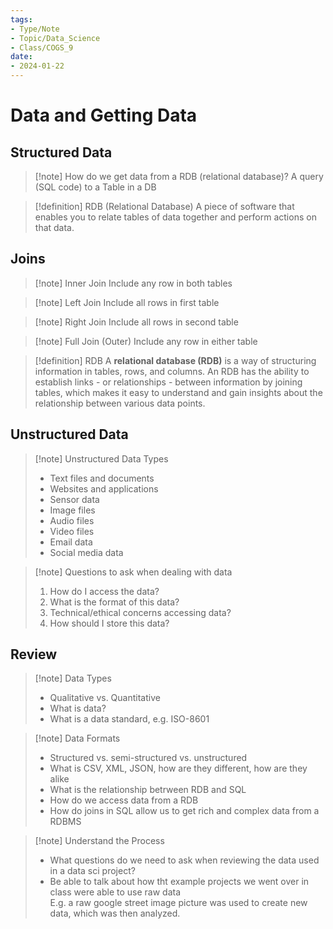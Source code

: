 ```yaml
---
tags:
- Type/Note
- Topic/Data_Science
- Class/COGS_9
date:
- 2024-01-22
---
```


#  Data and Getting Data

## Structured Data

> [!note] How do we get data from a RDB (relational database)?
> A query (SQL code) to a Table in a DB  

> [!definition] RDB (Relational Database)
> A piece of software that enables you to relate tables of data together and perform actions on that data.  

## Joins

> [!note] Inner Join
> Include any row in both tables  

> [!note] Left Join
> Include all rows in first table  

> [!note] Right Join
> Include all rows in second table  

> [!note] Full Join (Outer)
> Include any row in either table  

> [!definition] RDB
> A **relational database (RDB)** is a way of structuring information in tables, rows, and columns. An RDB has the ability to establish links - or relationships - between information by joining tables, which makes it easy to understand and gain insights about the relationship between various data points.  

## Unstructured Data

> [!note] Unstructured Data Types
> - Text files and documents  
> - Websites and applications  
> - Sensor data  
> - Image files  
> - Audio files  
> - Video files  
> - Email data  
> - Social media data  

> [!note] Questions to ask when dealing with data
> 1. How do I access the data?  
> 2. What is the format of this data?  
> 3. Technical/ethical concerns accessing data?  
> 4. How should I store this data?  

## Review

> [!note] Data Types
> - Qualitative vs. Quantitative  
> - What is data?  
> - What is a data standard, e.g. ISO-8601  

> [!note] Data Formats
> - Structured vs. semi-structured vs. unstructured  
> - What is CSV, XML, JSON, how are they different, how are they alike  
> - What is the relationship betrween RDB and SQL  
> - How do we access data from a RDB  
> - How do joins in SQL allow us to get rich and complex data from a RDBMS  

> [!note] Understand the Process
> - What questions do we need to ask when reviewing the data used in a data sci project?  
> - Be able to talk about how tht example projects we went over in class were able to use raw data  
> E.g. a raw google street image picture was used to create new data, which was then analyzed.  
